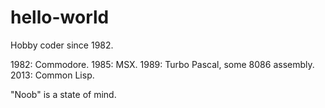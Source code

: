 # hello-world

Hobby coder since 1982.

1982: Commodore.
1985: MSX.
1989: Turbo Pascal, some 8086 assembly.
2013: Common Lisp.

"Noob" is a state of mind.
